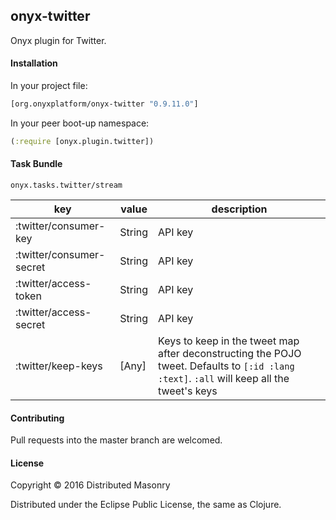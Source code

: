 ## onyx-twitter

Onyx plugin for Twitter.

#### Installation

In your project file:

```clojure
[org.onyxplatform/onyx-twitter "0.9.11.0"]
```

In your peer boot-up namespace:

```clojure
(:require [onyx.plugin.twitter])
```

#### Task Bundle

`onyx.tasks.twitter/stream`

| key                          | value               | description  |
|----------------------------- | --------------------|--------------|
| :twitter/consumer-key        | String              | API key      |
| :twitter/consumer-secret     | String              | API key      |
| :twitter/access-token        | String              | API key      |
| :twitter/access-secret       | String              | API key      |
| :twitter/keep-keys           | [Any]               | Keys to keep in the tweet map after deconstructing the POJO tweet. Defaults to `[:id :lang :text]`. `:all` will keep all the tweet's keys|

#### Contributing

Pull requests into the master branch are welcomed.

#### License

Copyright © 2016 Distributed Masonry

Distributed under the Eclipse Public License, the same as Clojure.
